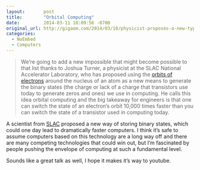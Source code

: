 ```yaml
---
layout:       post
title:        "Orbital Computing"
date:         2014-03-11 18:09:56 -0700
original_url: http://gigaom.com/2014/03/10/physicist-proposes-a-new-type-of-computing-at-sxsw-check-out-orbital-computing/
categories:
  - NoEmbed
  - Computers
---
```




 >  We’re going to add a new impossible that might become possible to that list thanks to Joshua Turner, a physicist at the SLAC National Accelerator Laboratory, who has proposed using the  [orbits of electrons](http://en.wikipedia.org/wiki/Electron_configuration)  around the nucleus of an atom as a new means to generate the binary states (the charge or lack of a charge that transistors use today to generate zeros and ones) we use in computing. He calls this idea orbital computing and the big takeaway for engineers is that one can switch the state of an electron’s orbit 10,000 times faster than you can switch the state of a transistor used in computing today. 

 A scientist from  [SLAC](https://www6.slac.stanford.edu)  proposed a new way of storing binary states, which could one day lead to dramatically faster computers. I think it’s safe to assume computers based on this technology are a long way off and there are many competing technologies that could win out, but I’m fascinated by people pushing the envelope of computing at such a fundamental level. 

 Sounds like a great talk as well, I hope it makes it’s way to youtube. 

 
